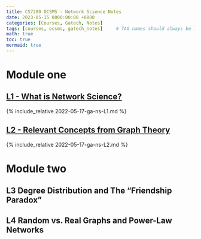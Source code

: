 ```yaml
---
title: CS7280 OCSMS - Network Science Notes
date: 2023-05-15 0000:00:00 +0800
categories: [Courses, Gatech, Notes]
tags: [courses, ocsms, gatech_notes]     # TAG names should always be lowercase
math: true
toc: true
mermaid: true
---
```


# Module one

## [L1 - What is Network Science?](../ga-ns-L1)

{% include_relative 2022-05-17-ga-ns-L1.md %}


## [L2 - Relevant Concepts from Graph Theory](../ga-ns-L2)

{% include_relative 2022-05-17-ga-ns-L2.md %}

# Module two

## L3 Degree Distribution and The “Friendship Paradox”

## L4 Random vs. Real Graphs and Power-Law Networks